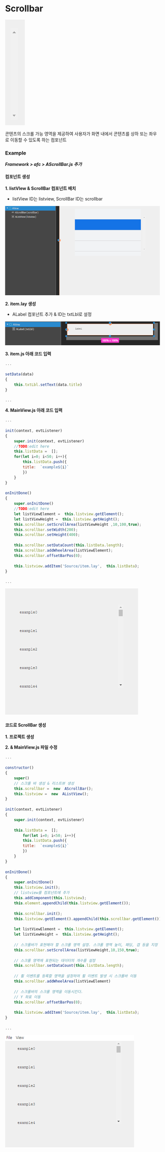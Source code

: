 # Scrollbar

![](../../.gitbook/assets/scrollBar.png)



콘텐츠의 스크롤 가능 영역을 제공하여 사용자가 화면 내에서 콘텐츠를 상하 또는 좌우로 이동할 수 있도록 하는 컴포넌트

### Example

_**Framework > afc > AScrollBar.js 추가**_

#### 컴포넌트 생성

**1. listVIew & ScrollBar 컴포넌트 배치**

* listView ID는 listview, ScrollBar ID는 scrollbar

![](../../.gitbook/assets/scorll_first.png)

**2. item.lay 생성**

* ALabel 컴포넌트 추가 & ID는 txtLbl로 설정

![](../../.gitbook/assets/scorll_list.png)



**3. item.js 아래 코드 입력**

```javascript
...

setData(data)
{
	this.txtLbl.setText(data.title)
}

...
```

**4. MainView.js 아래 코드 입력**

```javascript
...

init(context, evtListener)
{
	super.init(context, evtListener)
	//TODO:edit here
	this.listData =  [];
	for(let i=0; i<50; i++){
		this.listData.push({
		title:  `example${i}`
		})
	}
}

onInitDone()
{
	super.onInitDone()
	//TODO:edit here
	let listViewElement =  this.listview.getElement();
	let listViewHeight =  this.listview.getHeight();
	this.scrollbar.setScrollArea(listViewHeight ,10,100,true);
	this.scrollbar.setWidth(200);
	this.scrollbar.setHeight(400);

	this.scrollbar.setDataCount(this.listData.length);
	this.scrollbar.addWheelArea(listViewElement);
	this.scrollbar.offsetBarPos(0);

	this.listview.addItem('Source/item.lay',  this.listData);
}

...
```

![](../../.gitbook/assets/scroll_result.png)

#### 코드로 ScrollBar 생성

**1. 프로젝트 생성**

**2. & MainView.js 파일 수정**

```javascript
...

constructor()
{
	super()
	// 스크롤 바 생성 & 리스트뷰 생성
	this.scrollbar =  new  AScrollBar();
	this.listview =  new  AListView();
}

init(context, evtListener)
{
	super.init(context, evtListener)

	this.listData =  [];
		for(let i=0; i<50; i++){
		this.listData.push({
		title:  `example${i}`
		})
	}
}

onInitDone()
{
	super.onInitDone()
	this.listview.init();
	// listview를 컴포넌트에 추가
	this.addComponent(this.listview);
	this.element.appendChild(this.listview.getElement());

	this.scrollbar.init();
	this.listview.getElement().appendChild(this.scrollbar.getElement());
	
	let listViewElement =  this.listview.getElement();
	let listViewHeight =  this.listview.getHeight();
	
	// 스크롤바가 표현해야 할 스크롤 영역 설정. 스크롤 영역 높이, 패딩, 갭 등을 지정
	this.scrollbar.setScrollArea(listViewHeight,10,150,true);

	// 스크롤 영역에 표현되는 데이터의 개수를 설정
	this.scrollbar.setDataCount(this.listData.length);
	
	// 휠 이벤트를 등록할 영역을 설정하여 휠 이벤트 발생 시 스크롤바 이동
	this.scrollbar.addWheelArea(listViewElement)
	
	// 스크롤바의 스크롤 영역을 이동시킨다.
	// Y 좌표 이동
	this.scrollbar.offsetBarPos(0);

	this.listview.addItem('Source/item.lay',  this.listData);
}

...
```

![](../../.gitbook/assets/scroll_view2.png)
